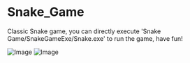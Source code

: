 # Snake_Game

Classic Snake game, you can directly execute 
'Snake Game/SnakeGameExe/Snake.exe' to run the game, have fun!

![Image](https://raw.github.com/HarveyGH/repositpry/master/Snake_Game/img_folder/Game.jpg)
![Image](https://raw.github.com/HarveyGH/repositpry/master/Snake_Game/img_folder/Game_Over.jpg)

